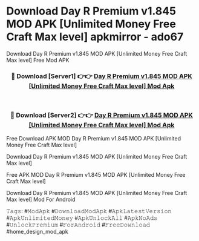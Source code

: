 # Download Day R Premium v1.845 MOD APK [Unlimited Money Free Craft Max level] apkmirror - ado67
Download Day R Premium v1.845 MOD APK [Unlimited Money Free Craft Max level] Free Mod APK

<div align="center">
<h3>🔴 Download [Server1] 👉👉 <a href="https://apk-comot.site?title=Day_R_Premium_v1.845_MOD_APK_[Unlimited_Money_Free_Craft_Max_level]">Day R Premium v1.845 MOD APK [Unlimited Money Free Craft Max level] Mod Apk</a></h3><br>

<h3>🔴 Download [Server2] 👉👉 <a href="https://apk-comot.site?title=Day_R_Premium_v1.845_MOD_APK_[Unlimited_Money_Free_Craft_Max_level]">Day R Premium v1.845 MOD APK [Unlimited Money Free Craft Max level] Mod Apk</a></h3>
</div>


Free Download APK MOD Day R Premium v1.845 MOD APK [Unlimited Money Free Craft Max level]

Download Day R Premium v1.845 MOD APK [Unlimited Money Free Craft Max level] 

Free APK MOD Day R Premium v1.845 MOD APK [Unlimited Money Free Craft Max level] 

Download Day R Premium v1.845 MOD APK [Unlimited Money Free Craft Max level] Mod For Android

𝚃𝚊𝚐𝚜: #𝙼𝚘𝚍𝙰𝚙𝚔 #𝙳𝚘𝚠𝚗𝚕𝚘𝚊𝚍𝙼𝚘𝚍𝙰𝚙𝚔 #𝙰𝚙𝚔𝙻𝚊𝚝𝚎𝚜𝚝𝚅𝚎𝚛𝚜𝚒𝚘𝚗 #𝙰𝚙𝚔𝚄𝚗𝚕𝚒𝚖𝚒𝚝𝚎𝚍𝙼𝚘𝚗𝚎𝚢 #𝙰𝚙𝚔𝚄𝚗𝚕𝚘𝚌𝚔𝙰𝚕𝚕 #𝙰𝚙𝚔𝙽𝚘𝙰𝚍𝚜 #𝚄𝚗𝚕𝚘𝚌𝚔𝙿𝚛𝚎𝚖𝚒𝚞𝚖 #𝙵𝚘𝚛𝙰𝚗𝚍𝚛𝚘𝚒𝚍 #𝙵𝚛𝚎𝚎𝙳𝚘𝚠𝚗𝚕𝚘𝚊𝚍 #home_design_mod_apk